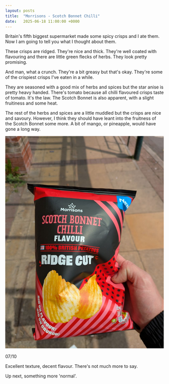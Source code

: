 ```yaml
---
layout: posts
title:  "Morrisons - Scotch Bonnet Chilli"
date:   2025-06-18 11:00:00 +0000
---
```


Britain's fifth biggest supermarket made some spicy crisps and I ate them. Now I am going to tell you what I thought about them. 

<!--excerpt-->

These crisps are ridged. They're nice and thick. They're well coated with flavouring and there are little green flecks of herbs. They look pretty promising.

And man, what a crunch. They're a bit greasy but that's okay. They're some of the crispiest crisps I've eaten in a while.

They are seasoned with a good mix of herbs and spices but the star anise is pretty heavy handed. There's tomato because all chilli flavoured crisps taste of tomato. It's the law. The Scotch Bonnet is also apparent, with a slight fruitiness and some heat. 

The rest of the herbs and spices are a little muddled but the crisps are nice and savoury. However, I think they should have leant into the fruitness of the Scotch Bonnet some more. A bit of mango, or pineapple, would have gone  a long way.

<img style="max-height:50vh" src="/assets/images/msbc.jpg" alt="Morrisons - Sotch Bonnet Chilli Crisps"/>

07/10 

Excellent texture, decent flavour. There's not much more to say.

Up next, something more 'normal'.
